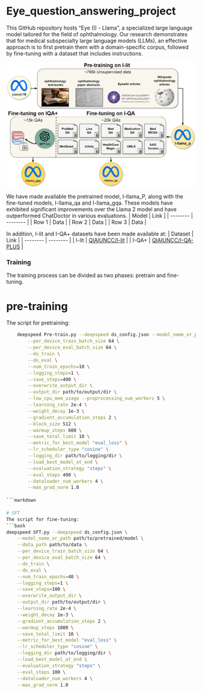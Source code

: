# Eye_question_answering_project
This GitHub repository hosts “Eye (I) - Llama”, a specialized large language model tailored for the field of ophthalmology. Our research demonstrates that for medical subspecialty large language models (LLMs), an effective approach is to first pretrain them with a domain-specific corpus, followed by fine-tuning with a dataset that includes instructions.

![Overall_Framework_Eye_LLAMA Image](Figures/Overall_Framework_Eye_LLAMA.png)

We have made available the pretrained model, I-llama_P, along with the fine-tuned models, I-llama_qa and I-llama_gqa. These models have exhibited significant improvements over the Llama 2 model and have outperformed ChatDoctor in various evaluations.
| Model | Link | 
| -------- | -------- |
| Row 1    | Data     |
| Row 2    | Data     |
| Row 3    | Data     |


In addition, I-lit and I-QA+ datasets have been made available at:
| Dataset  | Link | 
| -------- | -------- |
| I-lit    | [QIAIUNCC/I-lit](https://huggingface.co/datasets/QIAIUNCC/I-lit)     | 
| I-QA+    | [QIAIUNCC/I-QA-PLUS](https://huggingface.co/datasets/QIAIUNCC/I-QA-PLUS)     | 

### Training
The training process can be divided as two phases: pretrain and fine-tuning.

# pre-training
The script for pretraining:
```bash
    deepspeed Pre-train.py --deepspeed ds_config.json --model_name_or_path meta-llama/Llama-2-7b-chat-hf \
        --per_device_train_batch_size 64 \
        --per_device_eval_batch_size 64 \
        --do_train \
        --do_eval \
        --num_train_epochs=10 \
        --logging_steps=1 \
        --save_steps=400 \
        --overwrite_output_dir \
        --output_dir path/to/output/dir \
        --low_cpu_mem_usage --preprocessing_num_workers 5 \
        --learning_rate 2e-4 \
        --weight_decay 1e-3 \
        --gradient_accumulation_steps 2 \
        --block_size 512 \
        --warmup_steps 600 \
        --save_total_limit 10 \
        --metric_for_best_model "eval_loss" \
        --lr_scheduler_type "cosine" \
        --logging_dir path/to/logging/dir \
        --load_best_model_at_end \
        --evaluation_strategy "steps" \
        --eval_steps 400 \
        --dataloader_num_workers 4 \
        --max_grad_norm 1.0

```markdown

# SFT
The script for fine-tuning:
```bash
deepspeed SFT.py --deepspeed ds_config.json \
    --model_name_or_path path/to/pretrained/model \
    --data_path path/to/data \
    --per_device_train_batch_size 64 \
    --per_device_eval_batch_size 64 \
    --do_train \
    --do_eval \
    --num_train_epochs=40 \
    --logging_steps=1 \
    --save_steps=100 \
    --overwrite_output_dir \
    --output_dir path/to/output/dir \
    --learning_rate 2e-4 \
    --weight_decay 1e-3 \
    --gradient_accumulation_steps 2 \
    --warmup_steps 1000 \
    --save_total_limit 10 \
    --metric_for_best_model "eval_loss" \
    --lr_scheduler_type "cosine" \
    --logging_dir path/to/logging/dir \
    --load_best_model_at_end \
    --evaluation_strategy "steps" \
    --eval_steps 100 \
    --dataloader_num_workers 4 \
    --max_grad_norm 1.0
